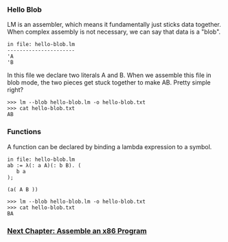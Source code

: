 ### Hello Blob

LM is an assembler, which means it fundamentally just sticks data together.
When complex assembly is not necessary, we can say that data is a "blob".

```
in file: hello-blob.lm
----------------------
'A
'B
```

In this file we declare two literals A and B.
When we assemble this file in blob mode, the two pieces get stuck together to make AB.
Pretty simple right?

```
>>> lm --blob hello-blob.lm -o hello-blob.txt
>>> cat hello-blob.txt
AB
```

### Functions

A function can be declared by binding a lambda expression to a symbol.

```
in file: hello-blob.lm
ab := λ(: a A)(: b B). (
   b a
);

(a( A B ))
```

```
>>> lm --blob hello-blob.lm -o hello-blob.txt
>>> cat hello-blob.txt
BA
```

### [Next Chapter: Assemble an x86 Program](https://github.com/andrew-johnson-4/lambda-mountain/blob/main/TUTORIAL/hello-world.md)
